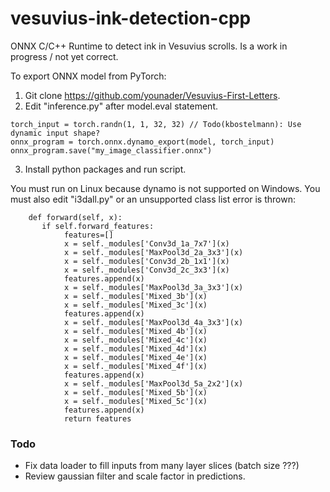 # vesuvius-ink-detection-cpp
ONNX C/C++ Runtime to detect ink in Vesuvius scrolls. Is a work in progress / not yet correct.

To export ONNX model from PyTorch:
  1. Git clone https://github.com/younader/Vesuvius-First-Letters.
  2. Edit "inference.py" after model.eval statement.

```
torch_input = torch.randn(1, 1, 32, 32) // Todo(kbostelmann): Use dynamic input shape?
onnx_program = torch.onnx.dynamo_export(model, torch_input)
onnx_program.save("my_image_classifier.onnx")
```

   3. Install python packages and run script.

You must run on Linux because dynamo is not supported on Windows. You must also edit "i3dall.py" or an unsupported class list error is thrown:

```
    def forward(self, x):
       if self.forward_features:
            features=[]
            x = self._modules['Conv3d_1a_7x7'](x)
            x = self._modules['MaxPool3d_2a_3x3'](x)
            x = self._modules['Conv3d_2b_1x1'](x)
            x = self._modules['Conv3d_2c_3x3'](x)
            features.append(x)
            x = self._modules['MaxPool3d_3a_3x3'](x)
            x = self._modules['Mixed_3b'](x)
            x = self._modules['Mixed_3c'](x)
            features.append(x)
            x = self._modules['MaxPool3d_4a_3x3'](x)
            x = self._modules['Mixed_4b'](x)
            x = self._modules['Mixed_4c'](x)
            x = self._modules['Mixed_4d'](x)
            x = self._modules['Mixed_4e'](x)
            x = self._modules['Mixed_4f'](x)
            features.append(x)
            x = self._modules['MaxPool3d_5a_2x2'](x)
            x = self._modules['Mixed_5b'](x)
            x = self._modules['Mixed_5c'](x)
            features.append(x)
            return features
```

### Todo
* Fix data loader to fill inputs from many layer slices (batch size ???)
* Review gaussian filter and scale factor in predictions.
